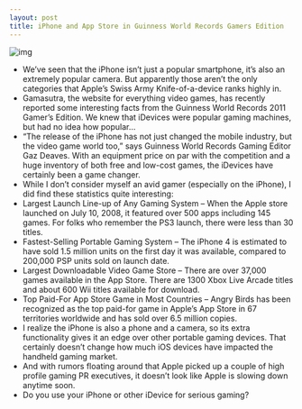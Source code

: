 ```yaml
---
layout: post
title: iPhone and App Store in Guinness World Records Gamers Edition
---
```

![img](http://media.idownloadblog.com/wp-content/uploads/2011/05/iOS-games-e1305299475134.png)
* We’ve seen that the iPhone isn’t just a popular smartphone, it’s also an extremely popular camera. But apparently those aren’t the only categories that Apple’s Swiss Army Knife-of-a-device ranks highly in.
* Gamasutra, the website for everything video games, has recently reported some interesting facts from the Guinness World Records 2011 Gamer’s Edition. We knew that iDevices were popular gaming machines, but had no idea how popular…
* “The release of the iPhone has not just changed the mobile industry, but the video game world too,” says Guinness World Records Gaming Editor Gaz Deaves. With an equipment price on par with the competition and a huge inventory of both free and low-cost games, the iDevices have certainly been a game changer.
* While I don’t consider myself an avid gamer (especially on the iPhone), I did find these statistics quite interesting:
* Largest Launch Line-up of Any Gaming System – When the Apple store launched on July 10, 2008, it featured over 500 apps including 145 games. For folks who remember the PS3 launch, there were less than 30 titles.
* Fastest-Selling Portable Gaming System – The iPhone 4 is estimated to have sold 1.5 million units on the first day it was available, compared to 200,000 PSP units sold on launch date.
* Largest Downloadable Video Game Store – There are over 37,000 games available in the App Store. There are 1300 Xbox Live Arcade titles and about 600 Wii titles available for download.
* Top Paid-For App Store Game in Most Countries – Angry Birds has been recognized as the top paid-for game in Apple’s App Store in 67 territories worldwide and has sold over 6.5 million copies.
* I realize the iPhone is also a phone and a camera, so its extra functionality gives it an edge over other portable gaming devices. That certainly doesn’t change how much iOS devices have impacted the handheld gaming market.
* And with rumors floating around that Apple picked up a couple of high profile gaming PR executives, it doesn’t look like Apple is slowing down anytime soon.
* Do you use your iPhone or other iDevice for serious gaming?

